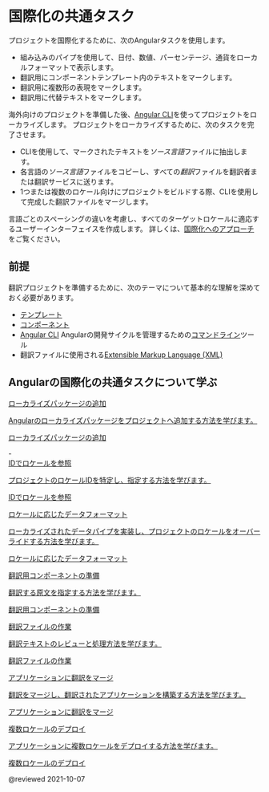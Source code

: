 # 国際化の共通タスク

プロジェクトを国際化するために、次のAngularタスクを使用します。

*   組み込みのパイプを使用して、日付、数値、パーセンテージ、通貨をローカルフォーマットで表示します。
*   翻訳用にコンポーネントテンプレート内のテキストをマークします。
*   翻訳用に複数形の表現をマークします。
*   翻訳用に代替テキストをマークします。

海外向けのプロジェクトを準備した後、[Angular CLI][AioCliMain]を使ってプロジェクトをローカライズします。
プロジェクトをローカライズするために、次のタスクを完了させます。

*   CLIを使用して、マークされたテキストを*ソース言語*ファイルに抽出します。
*   各言語の*ソース言語*ファイルをコピーし、すべての*翻訳*ファイルを翻訳者または翻訳サービスに送ります。
*   1つまたは複数のロケール向けにプロジェクトをビルドする際、CLIを使用して完成した翻訳ファイルをマージします。

<div class="alert is-helpful">

言語ごとのスペーシングの違いを考慮し、すべてのターゲットロケールに適応するユーザーインターフェイスを作成します。
詳しくは、[国際化へのアプローチ][ThinkwithgoogleMarketfinderIntlEnUsGuideHowToApproachI18nOverview]をご覧ください。

</div>

## 前提

翻訳プロジェクトを準備するために、次のテーマについて基本的な理解を深めておく必要があります。

*   [テンプレート][AioGuideGlossaryTemplate]
*   [コンポーネント][AioGuideGlossaryComponent]
*   [Angular CLI][AioCliMain] Angularの開発サイクルを管理するための[コマンドライン][AioGuideGlossaryCommandLineInterfaceCli]ツール
*   翻訳ファイルに使用される[Extensible Markup Language (XML)][W3Xml]

## Angularの国際化の共通タスクについて学ぶ

<div class="card-container">
    <a href="guide/i18n-common-add-package" class="docs-card" title="Add the localize package">
        <section>ローカライズパッケージの追加</section>
        <p>Angularのローカライズパッケージをプロジェクトへ追加する方法を学びます。</p>
        <p class="card-footer">ローカライズパッケージの追加</p>
    </a>-
    <a href="guide/i18n-common-locale-id" class="docs-card" title="Refer to locales by ID">
        <section>IDでロケールを参照</section>
        <p>プロジェクトのロケールIDを特定し、指定する方法を学びます。</p>
        <p class="card-footer">IDでロケールを参照</p>
    </a>
    <a href="guide/i18n-common-format-data-locale" class="docs-card" title="Format data based on locale">
        <section>ロケールに応じたデータフォーマット</section>
        <p>ローカライズされたデータパイプを実装し、プロジェクトのロケールをオーバーライドする方法を学びます。</p>
        <p class="card-footer">ロケールに応じたデータフォーマット</p>
    </a>
    <a href="guide/i18n-common-prepare" class="docs-card" title="Prepare component for translation">
        <section>翻訳用コンポーネントの準備</section>
        <p>翻訳する原文を指定する方法を学びます。</p>
        <p class="card-footer">翻訳用コンポーネントの準備</p>
    </a>
    <a href="guide/i18n-common-translation-files" class="docs-card" title="Work with translation files">
        <section>翻訳ファイルの作業</section>
        <p>翻訳テキストのレビューと処理方法を学びます。</p>
        <p class="card-footer">翻訳ファイルの作業</p>
    </a>
    <a href="guide/i18n-common-merge" class="docs-card" title="Merge translations into the application">
        <section>アプリケーションに翻訳をマージ</section>
        <p>翻訳をマージし、翻訳されたアプリケーションを構築する方法を学びます。<p>
        <p class="card-footer">アプリケーションに翻訳をマージ</p>
    </a>
    <a href="guide/i18n-common-deploy" class="docs-card" title="Deploy multiple locales">
        <section>複数ロケールのデプロイ</section>
        <p>アプリケーションに複数ロケールをデプロイする方法を学びます。</p>
        <p class="card-footer">複数ロケールのデプロイ</p>
    </a>
</div>

<!-- links -->

[AioCliMain]: cli "CLI Overview and Command Reference | Angular"

[AioGuideGlossaryCommandLineInterfaceCli]: guide/glossary#command-line-interface-cli "command-line interface (CLI) - Glossary | Angular"
[AioGuideGlossaryComponent]: guide/glossary#component "component - Glossary | Angular"
[AioGuideGlossaryTemplate]: guide/glossary#template "template - Glossary | Angular"

<!-- external links -->

[ThinkwithgoogleMarketfinderIntlEnUsGuideHowToApproachI18nOverview]: https://marketfinder.thinkwithgoogle.com/intl/en_us/guide/how-to-approach-i18n#overview "Overview - How to approach internationalization | Market Finder | Think with Google"

[W3Xml]: https://www.w3.org/XML "Extensible Markup Language (XML) | W3C"

<!-- end links -->

@reviewed 2021-10-07
